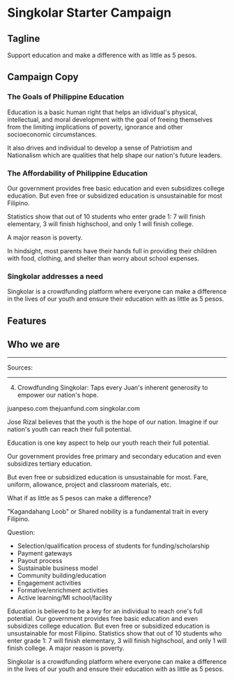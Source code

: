 Singkolar Starter Campaign
==========================

## Tagline
Support education and make a difference with as little as 5 pesos.


## Campaign Copy

### The Goals of Philippine Education

Education is a basic human right that helps an idividual's physical, 
intellectual, and moral development with the goal of freeing themselves 
from the limiting implications of poverty, ignorance and other 
socioeconomic circumstances.

It also drives and individual to develop a sense of Patriotism and 
Nationalism which are qualities that help shape our nation's future 
leaders.

### The Affordability of Philippine Education

Our government provides free basic education and even subsidizes college 
education. But even free or subsidized education is unsustainable for most 
Filipino. 

Statistics show that out of 10 students who enter grade 1: 7 will finish 
elementary, 3 will finish highschool, and only 1 will finish college. 

A major reason is poverty. 

In hindsight, most parents have their hands full in providing their 
children with food, clothing, and shelter than worry about school expenses.

### Singkolar addresses a need

Singkolar is a crowdfunding platform where everyone can make a difference 
in the lives of our youth and ensure their education with as little as 
5 pesos.




## Features



## Who we are




---
Sources:



---

4. Crowdfunding 
Singkolar: Taps every Juan's inherent generosity to empower our nation's hope.

juanpeso.com
thejuanfund.com
singkolar.com

Jose Rizal believes that the youth is the hope of our nation.
Imagine if our nation's youth can reach their full potential. 

Education is one key aspect to help our youth reach their full potential.

Our government provides free primary and secondary education and even subsidizes tertiary education.

But even free or subsidized education is unsustainable for most.
Fare, uniform, allowance, project and classroom materials, etc.

What if as little as 5 pesos can make a difference?


"Kagandahang Loob" or Shared nobility is a fundamental trait in every Filipino. 

Question:
- Selection/qualification process of students for funding/scholarship
- Payment gateways
- Payout process
- Sustainable business model
- Community building/education
- Engagement activities
- Formative/enrichment activities
- Active learning/MI school/facility


Education is believed to be a key for an individual to reach one's full potential.
Our government provides free  basic education and even subsidizes college education. But even free or subsidized education is unsustainable for most Filipino. Statistics show that out of 10 students who enter grade 1: 7 will finish elementary, 3 will finish highschool, and only 1 will finish college. A major reason is poverty. 

Singkolar is a crowdfunding platform where everyone can make a difference in the lives of our youth and ensure their education with as little as 5 pesos.

